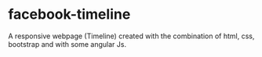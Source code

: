 # facebook-timeline
A responsive webpage (Timeline) created with the combination of html, css, bootstrap and with some angular Js.
